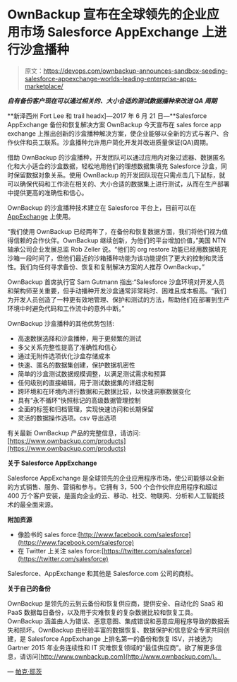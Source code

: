 # OwnBackup 宣布在全球领先的企业应用市场 Salesforce AppExchange 上进行沙盒播种

> 原文：<https://devops.com/ownbackup-announces-sandbox-seeding-salesforce-appexchange-worlds-leading-enterprise-apps-marketplace/>

***自有备份客户现在可以通过相关的、大小合适的测试数据播种来改进 QA 周期***

**新泽西州 Fort Lee 和 trail headx]—2017 年 6 月 21 日—**Salesforce AppExchange 备份和恢复解决方案 OwnBackup 今天宣布在 sales force app exchange 上推出创新的沙盒播种解决方案，使企业能够以全新的方式与客户、合作伙伴和员工联系。沙盒播种允许用户简化开发并改进质量保证(QA)周期。

借助 OwnBackup 的沙盒播种，开发团队可以通过应用内对象过滤器、数据匿名化和大小适合的沙盒数据，轻松地用他们的理想数据集填充 Salesforce 沙盒，同时保留数据对象关系。使用 OwnBackup 的开发团队现在只需点击几下鼠标，就可以确保代码和工作流在相关的、大小合适的数据集上进行测试，从而在生产部署中提供更高的准确性和信心。

OwnBackup 的沙盒播种技术建立在 Salesforce 平台上，目前可以在 [AppExchange](https://appexchange.salesforce.com/listingDetail?listingId=a0N30000007p6RYEAY) 上使用。

“我们使用 OwnBackup 已经两年了，在备份和恢复数据方面，我们将他们视为值得信赖的合作伙伴。OwnBackup 继续创新，为他们的平台增加价值，”美国 NTN 轴承公司企业发展总监 Rob Zeller 说。“他们的 org restore 功能已经用数据填充沙箱一段时间了，但他们最近的沙箱播种功能为该功能提供了更大的控制和灵活性。我们向任何寻求备份、恢复和复制解决方案的人推荐 OwnBackup。”

OwnBackup 首席执行官 Sam Gutmann 指出:“Salesforce 沙盒环境对开发人员和架构师至关重要，但手动播种开发沙盒通常非常耗时、困难且成本极高。“我们为开发人员创造了一种更有效地管理、保护和测试的方法，帮助他们在部署到生产环境中时避免代码和工作流中的意外中断。”

OwnBackup 沙盒播种的其他优势包括:

*   高速数据选择和沙盒播种，用于更频繁的测试
*   多父关系完整性提高了准确性和信心
*   通过无附件选项优化沙盒存储成本
*   快速、匿名的数据集创建，保护数据机密性
*   简单的沙盒测试数据规模调整，以满足测试需求和预算
*   任何级别的直接编辑，用于测试数据集的详细定制
*   跨环境和在环境内进行数据和元数据比较，以快速洞察数据变化
*   具有“永不循环”快照标记的高级数据管理控制
*   全面的标签和归档管理，实现快速访问和长期保留
*   灵活的数据操作选项。csv 导出选项

有关最新 OwnBackup 产品的完整信息，请访问:[https://www.ownbackup.com/products](https://www.ownbackup.com/products)

**关于 Salesforce AppExchange**

Salesforce AppExchange 是全球领先的企业应用程序市场，使公司能够以全新的方式销售、服务、营销和参与。它拥有 3，500 个合作伙伴应用程序和超过 400 万个客户安装，是面向企业的云、移动、社交、物联网、分析和人工智能技术的最全面来源。

**附加资源**

*   像脸书的 sales force:[http://www.facebook.com/salesforce](https://www.facebook.com/salesforce)
*   在 Twitter 上关注 sales force:[https://twitter.com/salesforce](https://twitter.com/salesforce)

Salesforce、AppExchange 和其他是 Salesforce.com 公司的商标。

**关于自己的备份**

OwnBackup 是领先的云到云备份和恢复供应商，提供安全、自动化的 SaaS 和 PaaS 数据每日备份，以及用于灾难恢复的复杂数据比较和恢复工具。OwnBackup 涵盖由人为错误、恶意意图、集成错误和恶意应用程序导致的数据丢失和损坏。OwnBackup 由经验丰富的数据恢复、数据保护和信息安全专家共同创建，是 Salesforce AppExchange 上排名第一的备份和恢复 ISV，并被选为 Gartner 2015 年业务连续性和 IT 灾难恢复领域的“最佳供应商”。欲了解更多信息，请访问[http://www.ownbackup.com](http://www.ownbackup.com/)。

— [帕克·耶茨](https://devops.com/author/parkerdevops-com/)